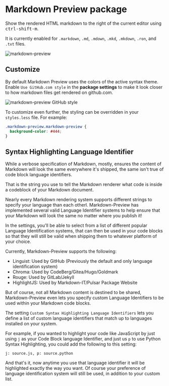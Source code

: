 # Markdown Preview package

Show the rendered HTML markdown to the right of the current editor using <kbd>ctrl-shift-m</kbd>.

It is currently enabled for `.markdown`, `.md`, `.mdown`, `.mkd`, `.mkdown`, `.ron`, and `.txt` files.

![markdown-preview](https://cloud.githubusercontent.com/assets/378023/10013086/24cad23e-6149-11e5-90e6-663009210218.png)

## Customize

By default Markdown Preview uses the colors of the active syntax theme. Enable `Use GitHub.com style` in the __package settings__ to make it look closer to how markdown files get rendered on github.com.

![markdown-preview GitHub style](https://cloud.githubusercontent.com/assets/378023/10013087/24ccc7ec-6149-11e5-97ea-53a842a715ea.png)

To customize even further, the styling can be overridden in your `styles.less` file. For example:

```css
.markdown-preview.markdown-preview {
  background-color: #444;
}
```

## Syntax Highlighting Language Identifier

While a verbose specification of Markdown, mostly, ensures the content of Markdown will look the same everywhere it's shipped, the same isn't true of code block language identifiers.

That is the string you use to tell the Markdown renderer what code is inside a codeblock of your Markdown document.

Nearly every Markdown rendering system supports different strings to specify your language than each otherl. Markdown-Preview has implemented several valid Language Identifier systems to help ensure that your Markdown will look the same no matter where you publish it!

In the settings, you'll be able to select from a list of different popular Language Identification systems, that can then be used in your code blocks so that they will still be valid when shipping them to whatever platform of your choice.

Currently, Markdown-Preview supports the following:

  * Linguist: Used by GitHub (Previously the default and only language identification system)
  * Chroma: Used by CodeBerg/Gitea/Hugo/Goldmark
  * Rouge: Used by GitLab/Jekyll
  * HighlightJS: Used by Markdown-IT/Pulsar Package Website


But of course, not all Markdown content is destined to be shared, Markdown-Preview even lets you specify custom Language Identifiers to be used within your Markdown code blocks.

The setting `Custom Syntax Highlighting Language Identifiers` lets you define a list of custom language identifiers that match up to languages installed on your system.

For example, if you wanted to highlight your code like JavaScript by just using `j` as your Code Block language Identifier, and just us `p` to use Python Syntax Highlighting, you could add the following to this setting:

```
j: source.js, p: source.python
```

And that's it, now anytime you use that language identifier it will be highlighted exactly the way you want. Of course your preference of language identification system will still be used, in addition to your custom list.
